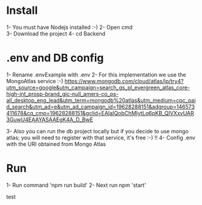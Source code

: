 # Install
1- You must have Nodejs installed :-) 
2- Open cmd  
3- Download the project
4- cd Backend 

# .env and DB config
1- Rename .envExample with .env
2- For this implementation we use the MongoAtlas service :-)
https://www.mongodb.com/cloud/atlas/lp/try4?utm_source=google&utm_campaign=search_gs_pl_evergreen_atlas_core-high-int_prosp-brand_gic-null_amers-co_ps-all_desktop_eng_lead&utm_term=mongodb%20atlas&utm_medium=cpc_paid_search&utm_ad=e&utm_ad_campaign_id=19628288151&adgroup=146573411678&cq_cmp=19628288151&gclid=EAIaIQobChMIytLq6pKB_QIVXxvUAR3GuwU4EAAYASAAEgK4A_D_BwE

3- Also you can run the db project locally but if you decide to use mongo atlas; you will need to register with that service, it's free :-) !!
4- Config .env with the URI obtained from Mongo Atlas  

# Run
1- Run command 'npm run build'
2- Next run npm 'start'

test
